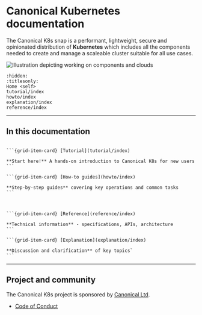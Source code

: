 # Canonical Kubernetes documentation

The Canonical K8s snap is a performant, lightweight, secure and opinionated distribution
of **Kubernetes** which includes all the components needed to create and manage
a scaleable cluster suitable for all use cases.

![Illustration depicting working on components and clouds][logo]


```{toctree}
:hidden:
:titlesonly:
Home <self>
tutorial/index
howto/index
explanation/index
reference/index
```

---

## In this documentation



````{grid} 1 1 2 2

```{grid-item-card} [Tutorial](tutorial/index)

**Start here!** A hands-on introduction to Canonical K8s for new users
```

```{grid-item-card} [How-to guides](howto/index)

**Step-by-step guides** covering key operations and common tasks
```

````

````{grid} 1 1 2 2


```{grid-item-card} [Reference](reference/index)

**Technical information** - specifications, APIs, architecture
```

```{grid-item-card} [Explanation](explanation/index)

**Discussion and clarification** of key topics`
```

````


---

## Project and community

The Canonical K8s project is sponsored by [Canonical Ltd](https://canonical.com).

- [Code of Conduct](https://ubuntu.com/community/ethos/code-of-conduct)



[logo]: https://assets.ubuntu.com/v1/843c77b6-juju-at-a-glace.svg
